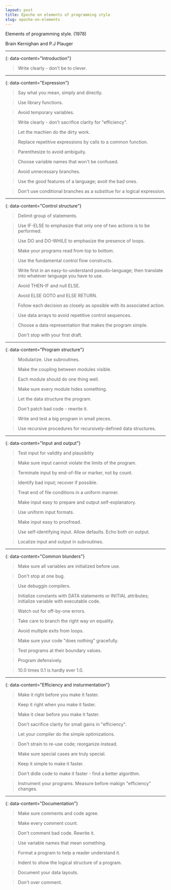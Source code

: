 ```yaml
---
layout: post
title: Epoche on elements of programming style
slug: epoche-on-elements
---
```


Elements of programming style. (1978)

Brain Kernighan and P.J Plauger

---
{: data-content="Introduction"}

> Write clearly - don't be to clever.

---
{: data-content="Expression"}

> Say what you mean, simply and directly.

> Use library functions.

> Avoid temporary variables.

> Write clearly - don't sacrifice clarity for "efficiency".

> Let the machien do the dirty work.

> Replace repetitive expressions by calls to a common function.

> Parenthesize to avoid ambiguity.

> Choose variable names that won't be confused.

> Avoid unnecessary branches.

> Use the good features of a language; avoit the bad ones.

> Don't use conditional branches as a substitue for a logical expression.

---
{: data-content="Control structure"}

> Delimit group of statements.

> Use IF-ELSE to emphasize that only one of two actions is to be performed.

> Use DO and DO-WHILE to emphasize the presence of loops.

> Make your programs read from top to bottom.

> Use the fundamental control flow constructs.

> Write first in an easy-to-understand pseudo-language; then translate into whatever language you have to use.

> Avoid THEN-IF and null ELSE.

> Avoid ELSE GOTO and ELSE RETURN.

> Follow each decision as closely as opssible with its associated action.

> Use data arrays to avoid repetitive control sequences.

> Choose a data representation that makes the program simple.

> Don't stop with your first draft.

---
{: data-content="Program structure"}

> Modularize. Use subroutines.

> Make the coupling between modules visible.

> Each module should do one thing well.

> Make sure every module hides something.

> Let the data structure the program.

> Don't patch bad code - rewrite it.

> Write and test a big program in small pieces.

> Use recursive procedures for recursively-defined data structures.

---
{: data-content="Input and output"}

> Test input for validity and plausiblity

> Make sure input cannot violate the limits of the program.

> Terminate input by end-of-file or marker, not by count.

> Identify bad input; recover if possible.

> Treat end of file conditions in a uniform manner.

> Make input easy to prepare and output self-explanatory.

> Use uniform input formats.

> Make input easy to proofread.

> Use self-identifying input. Allow defaults. Echo both on output.

> Localize input and output in subroutines.

---
{: data-content="Common blunders"}

> Make sure all variables are initialized before use.

> Don't stop at one bug.

> Use debuggin compilers.

> Initialize constants with DATA statements or INITIAL attributes; initialize variable with executable code.

> Watch out for off-by-one errors.

> Take care to branch the right way on equality.

> Avoid multiple exits from loops.

> Make sure your code "does nothing" gracefully.

> Test programs at their boundary values.

> Program defensively.

> 10.0 times 0.1 is hardly ever 1.0.

---
{: data-content="Efficiency and insturmentation"}

> Make it right before you make it faster.

> Keep it right when you make it faster.

> Make it clear before you make it faster.

> Don't sacrifice clarity for small gains in "efficiency".

> Let your compiler do the simple optimizations.

> Don't strain to re-use code; reorganize instead.

> Make sure special cases are truly special.

> Keep it simple to make it faster.

> Don't didle code to make it faster - find a better algorithm.

> Instrument your programs. Measure before makign "efficiency" changes.


---
{: data-content="Documentation"}

> Make sure comments and code agree.

> Make every comment count.

> Don't comment bad code. Rewrite it.

> Use variable names that mean something.

> Format a program to help a reader understand it.

> Indent to show the logical structure of a program.

> Document your data layouts.

> Don't over comment.

